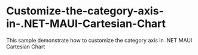 # Customize-the-category-axis-in-.NET-MAUI-Cartesian-Chart
This sample demonstrate how to customize the category axis in .NET MAUI Cartesian Chart
